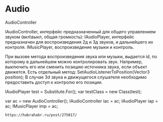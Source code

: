 # Audio
AudioController

IAudioController, интерфейс предназначенный для общего управлением звуком (вкл\выкл, общая громкость):
IAudioPlayer, интерфейс предназначен для воспроизведения 2д и 3д звуков, и дальнейшего их контроля.
IMusicPlayer, воспроизведение музыки и контроль.

При вызове метода воспроизведения звука или музыки, выдается id, по которому в дальнейшем можно контролировать звук.
Например, выключить его или сменить позицию источника звука, если объект движется.
Есть отдельный метод:
SetAudioListenerToPosition(Vector3 position);
В случае 3d звука и движущегося слушателя необходимо предоставить доступ к контролю его позиции.

IAudioPlayer test = Substitute.For<IAudioPlayer >();
var testClass = new Class(test);

var ac = new AudioController();
    IAudioController iac = ac;
    IAudioPlayer iap = ac;
    IMusicPlayer imp = ac;






















































































    https://habrahabr.ru/post/275017/